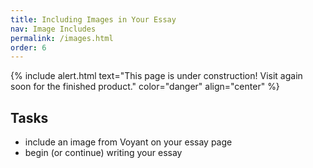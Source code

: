 ```yaml
---
title: Including Images in Your Essay
nav: Image Includes
permalink: /images.html
order: 6
---
```


{% include alert.html text="This page is under construction! Visit again soon for the finished product." color="danger" align="center" %}

## Tasks

- include an image from Voyant on your essay page
- begin (or continue) writing your essay
